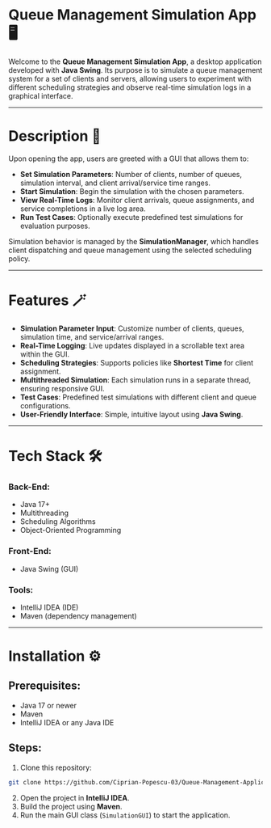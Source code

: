 # Queue Management Simulation App 🖥️

Welcome to the **Queue Management Simulation App**, a desktop application developed with **Java Swing**.
Its purpose is to simulate a queue management system for a set of clients and servers, allowing users to experiment with different scheduling strategies and observe real-time simulation logs in a graphical interface.

---

# Description 📖

Upon opening the app, users are greeted with a GUI that allows them to:

* **Set Simulation Parameters**: Number of clients, number of queues, simulation interval, and client arrival/service time ranges.
* **Start Simulation**: Begin the simulation with the chosen parameters.
* **View Real-Time Logs**: Monitor client arrivals, queue assignments, and service completions in a live log area.
* **Run Test Cases**: Optionally execute predefined test simulations for evaluation purposes.

Simulation behavior is managed by the **SimulationManager**, which handles client dispatching and queue management using the selected scheduling policy.

---

# Features 🪄

* **Simulation Parameter Input**: Customize number of clients, queues, simulation time, and service/arrival ranges.
* **Real-Time Logging**: Live updates displayed in a scrollable text area within the GUI.
* **Scheduling Strategies**: Supports policies like **Shortest Time** for client assignment.
* **Multithreaded Simulation**: Each simulation runs in a separate thread, ensuring responsive GUI.
* **Test Cases**: Predefined test simulations with different client and queue configurations.
* **User-Friendly Interface**: Simple, intuitive layout using **Java Swing**.

---

# Tech Stack 🛠

### Back-End:

* Java 17+
* Multithreading
* Scheduling Algorithms
* Object-Oriented Programming

### Front-End:

* Java Swing (GUI)

### Tools:

* IntelliJ IDEA (IDE)
* Maven (dependency management)

---

# Installation ⚙️

## Prerequisites:

* Java 17 or newer
* Maven
* IntelliJ IDEA or any Java IDE

## Steps:

1. Clone this repository:

```bash
git clone https://github.com/Ciprian-Popescu-03/Queue-Management-Application-with-Multithreading.git
```

2. Open the project in **IntelliJ IDEA**.
3. Build the project using **Maven**.
4. Run the main GUI class (`SimulationGUI`) to start the application.
